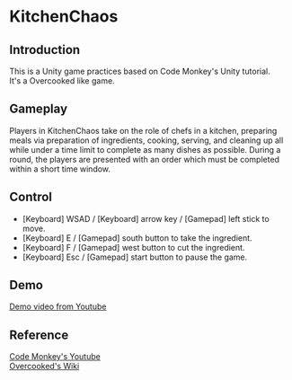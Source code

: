 KitchenChaos
===

## Introduction

This is a Unity game practices based on Code Monkey's Unity tutorial.  
It's a Overcooked like game.

## Gameplay
Players in KitchenChaos take on the role of chefs in a kitchen, preparing meals via preparation of ingredients, 
cooking, serving, and cleaning up all while under a time limit to complete as many dishes as possible. 
During a round, the players are presented with an order which must be completed within a short time window.

## Control
- [Keyboard] WSAD / [Keyboard] arrow key / [Gamepad] left stick to move.  
- [Keyboard] E / [Gamepad] south button to take the ingredient.  
- [Keyboard] F / [Gamepad] west button to cut the ingredient.  
- [Keyboard] Esc / [Gamepad] start button to pause the game.


## Demo
[Demo video from Youtube](https://youtu.be/gZNQ8c4Se9I "Demo")

## Reference
[Code Monkey's Youtube](https://www.youtube.com/watch?v=AmGSEH7QcDg&list=FLtCx2tX3muWiYwPya4bVxjg "Tutorial")  
[Overcooked's Wiki](https://en.wikipedia.org/wiki/Overcooked "Overcooked")